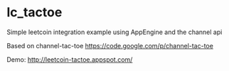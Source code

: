 lc_tactoe
=========

Simple leetcoin integration example using AppEngine and the channel api

Based on channel-tac-toe https://code.google.com/p/channel-tac-toe 

Demo:  http://leetcoin-tactoe.appspot.com/